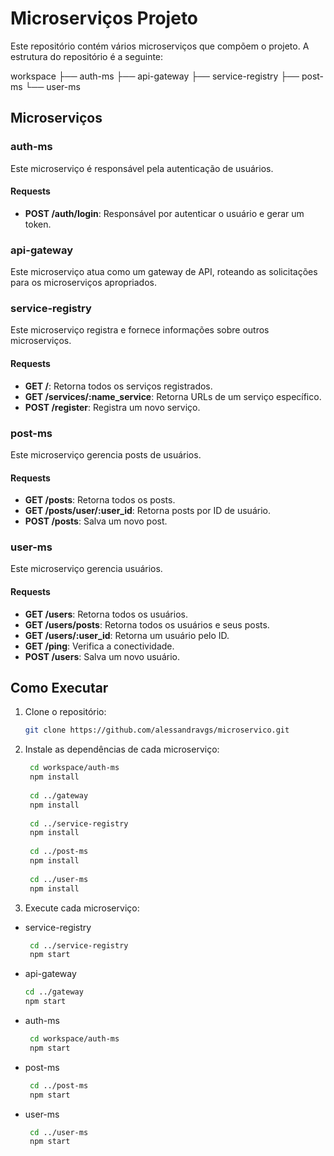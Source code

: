 # Microserviços Projeto

Este repositório contém vários microserviços que compõem o projeto. A estrutura do repositório é a seguinte:

workspace
├── auth-ms
├── api-gateway
├── service-registry
├── post-ms
└── user-ms


## Microserviços

### auth-ms

Este microserviço é responsável pela autenticação de usuários.

#### Requests

- **POST /auth/login**: Responsável por autenticar o usuário e gerar um token.

### api-gateway

Este microserviço atua como um gateway de API, roteando as solicitações para os microserviços apropriados.

### service-registry

Este microserviço registra e fornece informações sobre outros microserviços.

#### Requests

- **GET /**: Retorna todos os serviços registrados.
- **GET /services/:name_service**: Retorna URLs de um serviço específico.
- **POST /register**: Registra um novo serviço.

### post-ms

Este microserviço gerencia posts de usuários.

#### Requests

- **GET /posts**: Retorna todos os posts.
- **GET /posts/user/:user_id**: Retorna posts por ID de usuário.
- **POST /posts**: Salva um novo post.

### user-ms

Este microserviço gerencia usuários.

#### Requests

- **GET /users**: Retorna todos os usuários.
- **GET /users/posts**: Retorna todos os usuários e seus posts.
- **GET /users/:user_id**: Retorna um usuário pelo ID.
- **GET /ping**: Verifica a conectividade.
- **POST /users**: Salva um novo usuário.

## Como Executar

1. Clone o repositório:
   ```bash
   git clone https://github.com/alessandravgs/microservico.git
   ```

2. Instale as dependências de cada microserviço:
   ```bash
    cd workspace/auth-ms
    npm install
    
    cd ../gateway
    npm install
    
    cd ../service-registry
    npm install
    
    cd ../post-ms
    npm install
    
    cd ../user-ms
    npm install
   ```

3. Execute cada microserviço:

- service-registry
   ```bash
    cd ../service-registry
    npm start
   ```

- api-gateway
   ```bash
   cd ../gateway
   npm start
   ```

- auth-ms
   ```bash
    cd workspace/auth-ms
    npm start
   ```

- post-ms
   ```bash
    cd ../post-ms
    npm start
   ```

- user-ms
   ```bash
    cd ../user-ms
    npm start
   ```
